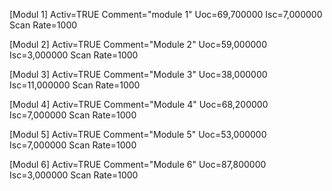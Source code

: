 [Modul 1]
Activ=TRUE
Comment="module 1"
Uoc=69,700000
Isc=7,000000
Scan Rate=1000

[Modul 2]
Activ=TRUE
Comment="Module 2"
Uoc=59,000000
Isc=3,000000
Scan Rate=1000

[Modul 3]
Activ=TRUE
Comment="Module 3"
Uoc=38,000000
Isc=11,000000
Scan Rate=1000

[Modul 4]
Activ=TRUE
Comment="Module 4"
Uoc=68,200000
Isc=7,000000
Scan Rate=1000

[Modul 5]
Activ=TRUE
Comment="Module 5"
Uoc=53,000000
Isc=7,000000
Scan Rate=1000

[Modul 6]
Activ=TRUE
Comment="Module 6"
Uoc=87,800000
Isc=3,000000
Scan Rate=1000